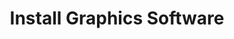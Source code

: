 ---
sidebar_position: 3
title: "Install Graphics Software"
sidebar_label: "Install Graphics Software"
description: "Set up graphics applications in Alpine Linux platforms - install GIMP, Inkscape, image editors, design tools, and graphics software."
keywords:
  - "alpine graphics software"
  - "gimp inkscape"
  - "image editors"
  - "design tools"
  - "graphics applications"
tags:
  - alpine
  - graphics-software
  - gimp
  - inkscape
  - image-editors
slug: /linux/alpine/software/desktop-applications/install-graphics-software
---